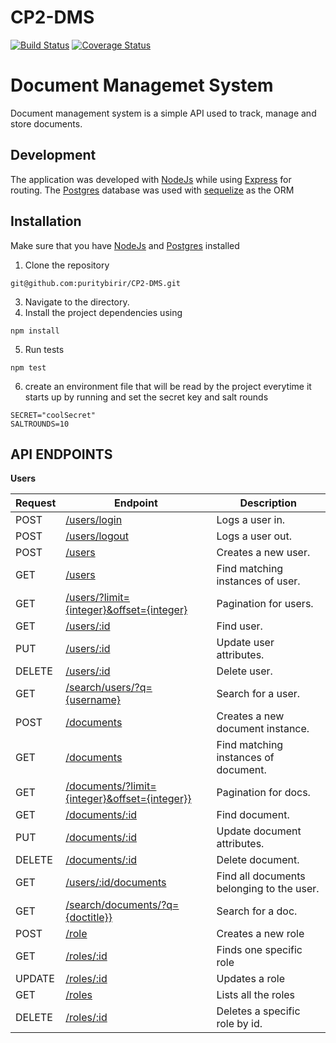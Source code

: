 # CP2-DMS
[![Build Status](https://travis-ci.org/andela-pbirir/CP2-DMS.svg?branch=develop)](https://travis-ci.org/andela-pbirir/CP2-DMS)
[![Coverage Status](https://coveralls.io/repos/github/andela-pbirir/CP2-DMS/badge.svg?branch=develop)](https://coveralls.io/github/andela-pbirir/CP2-DMS?branch=develop)

# Document Managemet System
Document management system is a simple API used to track, manage and store documents.

Development
-----------
The application was developed with [NodeJs](http://nodejs.org) while using [Express](http://expressjs.com) for routing. The [Postgres](http://postgresql.com) database was used with [sequelize](http://sequelizejs.com) as the ORM

Installation
------------
Make sure that  you have [NodeJs](http://nodejs.org) and [Postgres](http://postgresql.com) installed
1.  Clone the repository
```
git@github.com:puritybirir/CP2-DMS.git

```
3.  Navigate to the directory.
4.  Install the project  dependencies using
```
npm install

```
5.  Run tests
```
npm test

```
6. create an environment file that will be read by the
project everytime it starts up by running and set the secret key and salt rounds
```
SECRET="coolSecret"
SALTROUNDS=10

```

## API ENDPOINTS
**Users**

Request      | Endpoint | Description
-------------| -------- | ------
POST | [/users/login](#login) | Logs a user in.
POST | [/users/logout](#logout) | Logs a user out.
POST | [/users](#create-users) |Creates a new user.
GET | [/users](#get-users) | Find matching instances of user.
GET | [/users/?limit={integer}&offset={integer}](#paginate-users)|Pagination for users.
GET | [/users/:id](#find-user) |  Find user.
PUT | [/users/:id](#update-user) | Update user attributes.
DELETE | [/users/:id](#delete-user) | Delete user.
GET | [/search/users/?q={username}](#search-for-user) | Search for a user.
POST | [/documents](#create-document) | Creates a new document instance.
GET | [/documents](#get-documents) | Find matching instances of document.
GET | [/documents/?limit={integer}&offset={integer}}](#paginate-docs)|Pagination for docs.
GET | [/documents/:id](#find-document) | Find document.
PUT | [/documents/:id](#update-document) | Update document attributes.
DELETE | [/documents/:id](#delete-document) | Delete document.
GET | [/users/:id/documents](#get-documents-by-user) | Find all documents belonging to the user.
GET | [/search/documents/?q={doctitle}}](#search-for-doc) | Search for a doc.
POST | [/role](#create-role) | Creates a new role
GET | [/roles/:id](#get-roles) | Finds one specific role
UPDATE | [/roles/:id](#get-roles) | Updates a role
GET | [/roles](#get-roles) | Lists all the roles
DELETE | [/roles/:id](#get-roles) | Deletes a specific role by id.
